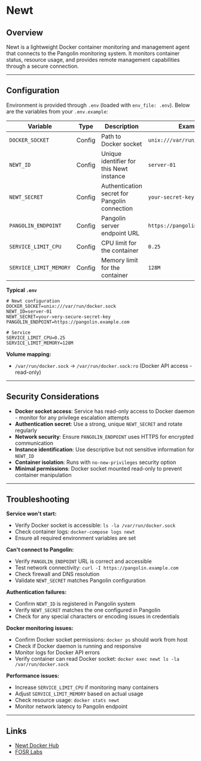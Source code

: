 # Newt

## Overview

Newt is a lightweight Docker container monitoring and management agent that
connects to the Pangolin monitoring system. It monitors container status,
resource usage, and provides remote management capabilities through a secure
connection.

---

## Configuration

Environment is provided through `.env` (loaded with `env_file: .env`). Below are
the variables from your `.env.example`:

| Variable               | Type   | Description                                   | Example                        | Required |
| ---------------------- | ------ | --------------------------------------------- | ------------------------------ | -------- |
| `DOCKER_SOCKET`        | Config | Path to Docker socket                         | `unix:///var/run/docker.sock`  | Yes      |
| `NEWT_ID`              | Config | Unique identifier for this Newt instance      | `server-01`                    | Yes      |
| `NEWT_SECRET`          | Config | Authentication secret for Pangolin connection | `your-secret-key`              | Yes      |
| `PANGOLIN_ENDPOINT`    | Config | Pangolin server endpoint URL                  | `https://pangolin.example.com` | Yes      |
| `SERVICE_LIMIT_CPU`    | Config | CPU limit for the container                   | `0.25`                         | Yes      |
| `SERVICE_LIMIT_MEMORY` | Config | Memory limit for the container                | `128M`                         | Yes      |

**Typical `.env`**

```dotenv
# Newt configuration
DOCKER_SOCKET=unix:///var/run/docker.sock
NEWT_ID=server-01
NEWT_SECRET=your-very-secure-secret-key
PANGOLIN_ENDPOINT=https://pangolin.example.com

# Service
SERVICE_LIMIT_CPU=0.25
SERVICE_LIMIT_MEMORY=128M
```

**Volume mapping:**
- `/var/run/docker.sock` → `/var/run/docker.sock:ro` (Docker API access -
  read-only)

---

## Security Considerations

- **Docker socket access**: Service has read-only access to Docker daemon -
  monitor for any privilege escalation attempts
- **Authentication secret**: Use a strong, unique `NEWT_SECRET` and rotate
  regularly
- **Network security**: Ensure `PANGOLIN_ENDPOINT` uses HTTPS for encrypted
  communication
- **Instance identification**: Use descriptive but not sensitive information
  for `NEWT_ID`
- **Container isolation**: Runs with `no-new-privileges` security option
- **Minimal permissions**: Docker socket mounted read-only to prevent container
  manipulation

---

## Troubleshooting

**Service won't start:**
- Verify Docker socket is accessible: `ls -la /var/run/docker.sock`
- Check container logs: `docker-compose logs newt`
- Ensure all required environment variables are set

**Can't connect to Pangolin:**
- Verify `PANGOLIN_ENDPOINT` URL is correct and accessible
- Test network connectivity: `curl -I https://pangolin.example.com`
- Check firewall and DNS resolution
- Validate `NEWT_SECRET` matches Pangolin configuration

**Authentication failures:**
- Confirm `NEWT_ID` is registered in Pangolin system
- Verify `NEWT_SECRET` matches the one configured in Pangolin
- Check for any special characters or encoding issues in credentials

**Docker monitoring issues:**
- Confirm Docker socket permissions: `docker ps` should work from host
- Check if Docker daemon is running and responsive
- Monitor logs for Docker API errors
- Verify container can read Docker socket: `docker exec newt ls -la /var/run/docker.sock`

**Performance issues:**
- Increase `SERVICE_LIMIT_CPU` if monitoring many containers
- Adjust `SERVICE_LIMIT_MEMORY` based on actual usage
- Check resource usage: `docker stats newt`
- Monitor network latency to Pangolin endpoint

---

## Links

- [Newt Docker Hub](https://hub.docker.com/r/fosrl/newt)
- [FOSR Labs](https://fosrlabs.com/)
